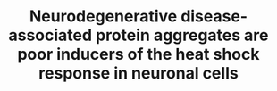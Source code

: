 ---
title: "Neurodegenerative disease-associated protein aggregates are poor inducers of the heat shock response in neuronal cells"

location: "Journal of Cell Science"

authors: "San Gil R, Cox D, McAlary L, Berg T, Walker AK, Yerbury JJ, Ooi L, Ecroyd H."

year: "2020"

doi: https://doi.org/10.1242/jcs.243709

weight: 12

color: "#fff"

draft: false
buttons:
  - btype: Full text
    icon: book # optional: use an icon from icons.yaml
    newTab: true
    url: "https://doi.org/10.1242/jcs.243709"
---